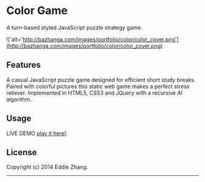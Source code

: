 Color Game
===========

A turn-based styled JavaScript puzzle strategy game. 

!['alt='http://bazhanga.com/images/portfolio/color/color_cover.png'](http://bazhanga.com/images/portfolio/color/color_cover.png)

Features
------------

A casual JavaScript puzzle game designed for efficient short study breaks. Paired with colorful pictures this static web game makes a perfect stress reliever. Implemented in HTML5, CSS3 and JQuery with a recursive AI algorithm. 

Usage
------------

LIVE DEMO [play it here!](http://bazhanga.com/color.html).

License
-------------
Copyright (c) 2014 Eddie Zhang.

_________________________
